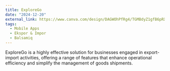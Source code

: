 ```yaml
---
title: ExploreGo
date: "2024-12-20"
external_link: https://www.canva.com/design/DAGWOhPfRg4/TGMBdyZ1gfB6pRXVM6fTFA/edit?utm_content=DAGWOhPfRg4&utm_campaign=designshare&utm_medium=link2&utm_source=sharebutton 
tags:
  - Mobile Apps
  - Ekspor & Impor
  - Balsamiq
---
```


ExploreGo is a highly effective solution for businesses engaged in export-import activities, offering a range of features that enhance operational efficiency and simplify the management of goods shipments.

<!--more-->
